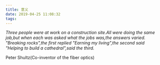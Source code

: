 ```yaml
---
title: 意义
date: 2019-04-25 11:08:32
tags:
---
```


_Three people were at work on a construction site.All were doing the same job,but when each was asked what the jobs was,the answers varied._
_"Breaking rocks",the first replied_
_"Earning my living",the second said_
_"Helping to build a cathedral",said the third._

Peter Shultz(Co-inventor of the fiber optics)
